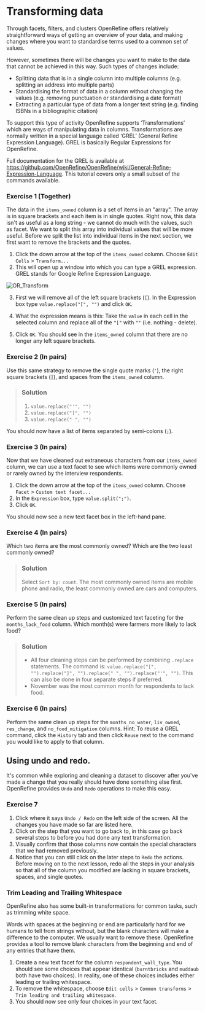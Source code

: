 # Transforming data

Through facets, filters, and clusters OpenRefine offers relatively straightforward ways of getting an overview of your data, and making changes where you want to standardise terms used to a common set of values.

However, sometimes there will be changes you want to make to the data that cannot be achieved in this way. Such types of changes include:

* Splitting data that is in a single column into multiple columns (e.g. splitting an address into multiple parts)
* Standardising the format of data in a column without changing the values (e.g. removing punctuation or standardising a date format)
* Extracting a particular type of data from a longer text string (e.g. finding ISBNs in a bibliographic citation)

To support this type of activity OpenRefine supports ‘Transformations’ which are ways of manipulating data in columns. Transformations are normally written in a special language called ‘GREL’ (General Refine Expression Language). GREL is basically Regular Expressions for OpenRefine.

Full documentation for the GREL is available at https://github.com/OpenRefine/OpenRefine/wiki/General-Refine-Expression-Language. This tutorial covers only a small subset of the commands available.

### Exercise 1 (Together)

The data in the `items_owned` column is a set of items in an "array". The array is in square brackets and each item is in single quotes. Right now, this data isn't as useful as a long string - we cannot do much with the values, such as facet. We want to split this array into individual values that will be more useful. Before we split the list into individual items in the next section, we first want to remove the brackets and the quotes.

1. Click the down arrow at the top of the `items_owned` column. Choose `Edit Cells` > `Transform...`
2. This will open up a window into which you can type a GREL expression. GREL stands for Google Refine Expression Language.

![OR_Transform](https://datacarpentry.org/openrefine-socialsci/fig/OR_02_Transform.png)

3. First we will remove all of the left square brackets (`[`). In the Expression box type `value.replace("[", "")` and click `OK`.

4. What the expression means is this: Take the `value` in each cell in the selected column and replace all of the `"["` with `""` (i.e. nothing - delete).

5. Click `OK`. You should see in the `items_owned` column that there are no longer any left square brackets. 

### Exercise 2 (In pairs)

Use this same strategy to remove the single quote marks (`'`), the  right square brackets (`]`), and spaces from the `items_owned` column.

> ### Solution
> 1. `value.replace("'", "")`
> 2. `value.replace("]", "")`
> 3. `value.replace(" ", "")`  

You should now have a list of items separated by semi-colons (`;`). 

### Exercise 3 (In pairs)

Now that we have cleaned out extraneous characters from our `items_owned` column, we can use a text facet to see which items 
were commonly owned or rarely owned by the interview respondents.

1. Click the down arrow at the top of the `items_owned` column. Choose `Facet` > `Custom text facet...`
2. In the `Expression` box, type `value.split(";")`. 
3. Click `OK`.

You should now see a new text facet box in the left-hand pane.

### Exercise 4 (In pairs)

Which two items are the most commonly owned? Which are the two least commonly owned?

> ### Solution
> Select `Sort by:` `count`. The most commonly owned items are mobile phone and radio, the least commonly owned are cars and computers. 

### Exercise 5 (In pairs)
Perform the same clean up steps and customized text faceting for the `months_lack_food` column. Which month(s) were farmers more likely to lack food? 

> ### Solution
> - All four cleaning steps can be performed by combining `.replace` statements. The command is: `value.replace("[", "").replace("]", "").replace(" ", "").replace("'", "")`. This can also be done in four separate steps if preferred.
> - November was the most common month for respondents to lack food.

### Exercise 6 (In pairs)
Perform the same clean up steps for the `months_no_water`, `liv_owned`, `res_change`, and `no_food_mitigation` columns.
Hint: To reuse a GREL command, click the `History` tab and then click `Reuse` next to the command you would like to apply to that column.

## Using undo and redo.

It's common while exploring and cleaning a dataset to discover after you've made a change that you really should have done something else first. OpenRefine provides `Undo` and `Redo` operations to make this easy.

### Exercise 7
1. Click where it says `Undo / Redo` on the left side of the screen. All the changes you have made so far are listed here.
2. Click on the step that you want to go back to, in this case go back several steps to before you had done any text transformation. 
3. Visually confirm that those columns now contain the special characters that we had removed previously.
4. Notice that you can still click on the later steps to `Redo` the actions. Before moving on to the next lesson, redo all the steps in your analysis so that all of the column you modified are lacking in square brackets, spaces, and single quotes.

### Trim Leading and Trailing Whitespace

OpenRefine also has some built-in transformations for common tasks, such as trimming white space.

Words with spaces at the beginning or end are particularly hard for we humans to tell from strings without, but the blank characters will make a difference to the computer. We usually want to remove these. OpenRefine provides a tool to remove blank characters from the beginning and end of any entries that have them.

1. Create a new text facet for the column `respondent_wall_type`. You should see some choices that appear identical (`burntbricks` and 
`muddaub` both have two choices). In reality, one of these choices includes either leading or trailing whitespace. 
2. To remove the whitespace, choose `Edit cells` > `Common transforms` > `Trim leading and trailing whitespace`.
3. You should now see only four choices in your text facet. 
